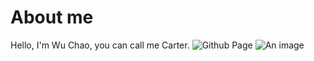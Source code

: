 # About me
Hello, I'm Wu Chao, you can call me Carter.
![Github Page](https://github.com/CarterWuu)
![An image]([file:///Users/wuchao/Desktop/Year%204/%E7%94%B3%E8%AF%B7%E5%AE%9E%E4%B9%A0/%E7%94%B3%E8%AF%B7/%E7%94%B3%E8%AF%B7/%E5%90%B4%E8%B6%85480680.jpg)
